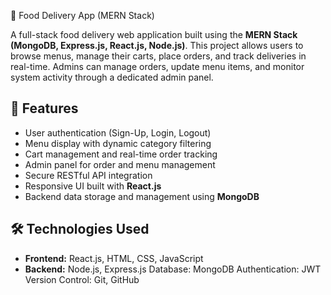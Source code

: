 🍔 Food Delivery App (MERN Stack)

A full-stack food delivery web application built using the **MERN Stack (MongoDB, Express.js, React.js, Node.js)**. This project allows users to browse menus, manage their carts, place orders, and track deliveries in real-time. Admins can manage orders, update menu items, and monitor system activity through a dedicated admin panel.

## 🚀 Features

* User authentication (Sign-Up, Login, Logout)
* Menu display with dynamic category filtering
* Cart management and real-time order tracking
* Admin panel for order and menu management
* Secure RESTful API integration
* Responsive UI built with **React.js**
* Backend data storage and management using **MongoDB**

## 🛠️ Technologies Used

* **Frontend:** React.js, HTML, CSS, JavaScript
* **Backend:** Node.js, Express.js
Database: MongoDB
Authentication: JWT
Version Control: Git, GitHub

